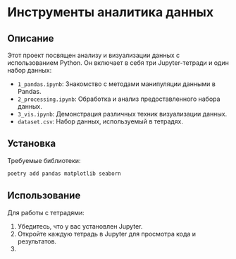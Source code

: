 
# Инструменты аналитика данных

## Описание

Этот проект посвящен анализу и визуализации данных с использованием Python. Он включает в себя три Jupyter-тетради и один набор данных:

- `1_pandas.ipynb`: Знакомство с методами манипуляции данными в Pandas.
- `2_processing.ipynb`: Обработка и анализ предоставленного набора данных.
- `3_vis.ipynb`: Демонстрация различных техник визуализации данных.
- `dataset.csv`: Набор данных, используемый в тетрадях.

## Установка

Требуемые библиотеки:

```bash
poetry add pandas matplotlib seaborn
```

## Использование

Для работы с тетрадями:

1. Убедитесь, что у вас установлен Jupyter.
2. Откройте каждую тетрадь в Jupyter для просмотра кода и результатов.
3. 
